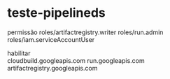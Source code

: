 # teste-pipelineds
 
  
  
  permissão
    roles/artifactregistry.writer
    roles/run.admin
    roles/iam.serviceAccountUser
    
  habilitar  
    cloudbuild.googleapis.com
    run.googleapis.com
    artifactregistry.googleapis.com
